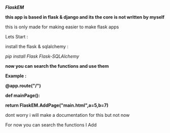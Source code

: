 ***FlaskEM***

**this app is based in flask & django and its the core is not written by myself**

this is only made for making easier to make flask apps 

Lets Start : 

install the flask & sqlalchemy : 

*pip install Flask Flask-SQLAlchemy*

__now you can search the functions and use them__ 

**Example :**

**@app.route("/")**

**def mainPage():**

**return FlaskEM.AddPage("main.html",a=5,b=7)**

dont worry i will make a documentation for this but not now

For now you can search the functions I Add
